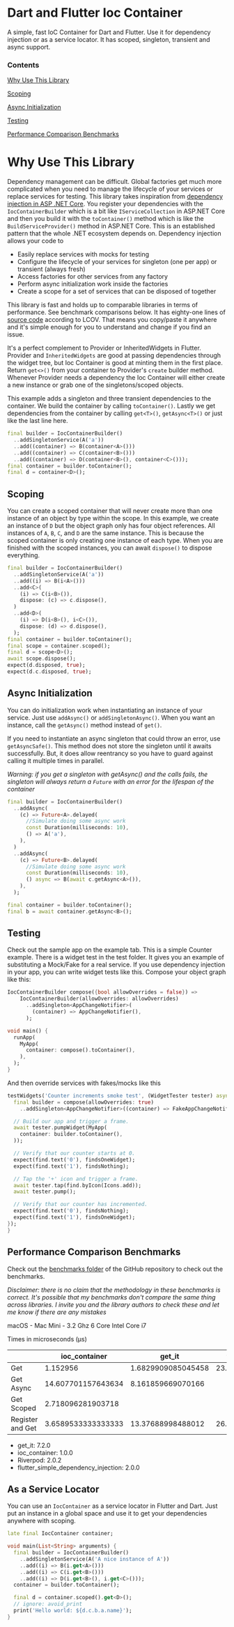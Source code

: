 # Dart and Flutter Ioc Container
A simple, fast IoC Container for Dart and Flutter. Use it for dependency injection or as a service locator. It has scoped, singleton, transient and async support.  

### Contents
[Why Use This Library](#why-use-this-library)

[Scoping](#scoping)

[Async Initialization](#async-initialization)

[Testing](#testing)

[Performance Comparison Benchmarks](#performance-comparison-benchmarks)


# Why Use This Library
Dependency management can be difficult. Global factories get much more complicated when you need to manage the lifecycle of your services or replace services for testing. This library takes inspiration from [dependency injection in ASP .NET Core](https://learn.microsoft.com/en-us/aspnet/core/fundamentals/dependency-injection?view=aspnetcore-6.0). You register your dependencies with the `IocContainerBuilder` which is a bit like `IServiceCollection` in ASP.NET Core and then you build it with the `toContainer()` method which is like the `BuildServiceProvider()` method in ASP.NET Core. This is an established pattern that the whole .NET ecosystem depends on. Dependency injection allows your code to

- Easily replace services with mocks for testing
- Configure the lifecycle of your services for singleton (one per app) or transient (always fresh)
- Access factories for other services from any factory
- Perform async initialization work inside the factories
- Create a scope for a set of services that can be disposed of together

This library is fast and holds up to comparable libraries in terms of performance. See benchmark comparisons below. It has eighty-one lines of [source code](https://github.com/MelbourneDeveloper/ioc_container/blob/main/lib/ioc_container.dart) according to LCOV. That means you copy/paste it anywhere and it's simple enough for you to understand and change if you find an issue.

It's a perfect complement to Provider or InheritedWidgets in Flutter. Provider and `InheritedWidgets` are good at passing dependencies through the widget tree, but Ioc Container is good at minting them in the first place. Return `get<>()` from your container to Provider's `create` builder method. Whenever Provider needs a dependency the Ioc Container will either create a new instance or grab one of the singletons/scoped objects.

This example adds a singleton and three transient dependencies to the container. We build the container by calling `toContainer()`. Lastly we get dependencies from the container by calling `get<T>()`, `getAsync<T>()` or just like the last line here. 

```dart
final builder = IocContainerBuilder()
  ..addSingletonService(A('a'))
  ..add((container) => B(container<A>()))
  ..add((container) => C(container<B>()))
  ..add((container) => D(container<B>(), container<C>()));
final container = builder.toContainer();
final d = container<D>();
```

## Scoping
You can create a scoped container that will never create more than one instance of an object by type within the scope. In this example, we create an instance of `D` but the object graph only has four object references. All instances of `A`, `B`, `C`, and `D` are the same instance. This is because the scoped container is only creating one instance of each type. When you are finished with the scoped instances, you can await `dispose()` to dispose everything.

```dart
final builder = IocContainerBuilder()
  ..addSingletonService(A('a'))
  ..add((i) => B(i<A>()))
  ..add<C>(
    (i) => C(i<B>()),
    dispose: (c) => c.dispose(),
  )
  ..add<D>(
    (i) => D(i<B>(), i<C>()),
    dispose: (d) => d.dispose(),
  );
final container = builder.toContainer();
final scope = container.scoped();
final d = scope<D>();
await scope.dispose();
expect(d.disposed, true);
expect(d.c.disposed, true);
```    

## Async Initialization
You can do initialization work when instantiating an instance of your service. Just use `addAsync()` or `addSingletonAsync()`. When you want an instance, call the `getAsync()` method instead of `get()`. 

If you need to instantiate an async singleton that could throw an error, use `getAsyncSafe()`. This method does not store the singleton until it awaits successfully. But, it does allow reentrancy so you have to guard against calling it multiple times in parallel. 

_Warning: if you get a singleton with getAsync() and the calls fails, the singleton will always return a `Future` with an error for the lifespan of the container_

```dart
final builder = IocContainerBuilder()
  ..addAsync(
    (c) => Future<A>.delayed(
      //Simulate doing some async work
      const Duration(milliseconds: 10),
      () => A('a'),
    ),
  )
  ..addAsync(
    (c) => Future<B>.delayed(
      //Simulate doing some async work
      const Duration(milliseconds: 10),
      () async => B(await c.getAsync<A>()),
    ),
  );

final container = builder.toContainer();
final b = await container.getAsync<B>();
```

## Testing
Check out the sample app on the example tab. This is a simple Counter example. There is a widget test in the test folder. It gives you an example of substituting a Mock/Fake for a real service. If you use dependency injection in your app, you can write widget tests like this. Compose your object graph like this:

```dart
IocContainerBuilder compose({bool allowOverrides = false}) =>
    IocContainerBuilder(allowOverrides: allowOverrides)
      ..addSingleton<AppChangeNotifier>(
        (container) => AppChangeNotifier(),
      );

void main() {
  runApp(
    MyApp(
      container: compose().toContainer(),
    ),
  );
}
```

And then override services with fakes/mocks like this

```dart
testWidgets('Counter increments smoke test', (WidgetTester tester) async {
  final builder = compose(allowOverrides: true)
    ..addSingleton<AppChangeNotifier>((container) => FakeAppChangeNotifier());

  // Build our app and trigger a frame.
  await tester.pumpWidget(MyApp(
    container: builder.toContainer(),
  ));

  // Verify that our counter starts at 0.
  expect(find.text('0'), findsOneWidget);
  expect(find.text('1'), findsNothing);

  // Tap the '+' icon and trigger a frame.
  await tester.tap(find.byIcon(Icons.add));
  await tester.pump();

  // Verify that our counter has incremented.
  expect(find.text('0'), findsNothing);
  expect(find.text('1'), findsOneWidget);
});
}
```

## Performance Comparison Benchmarks
Check out the [benchmarks folder](https://github.com/MelbourneDeveloper/ioc_container/tree/benchmarks/benchmarks) of the GitHub repository to check out the benchmarks. 

_*Disclaimer: there is no claim that the methodology in these benchmarks is correct. It's possible that my benchmarks don't compare the same thing across libraries. I invite you and the library authors to check these and let me know if there are any mistakes*_

macOS - Mac Mini - 3.2 Ghz 6 Core Intel Core i7

Times in microseconds (μs)

|                  	| ioc_container         	| get_it                	| flutter_simple_DI     	| Riverpod             	|   	|
|------------------	|-----------------------	|-----------------------	|-----------------------	|----------------------	|---	|
| Get              	| 1.152956           	    | 1.6829909085045458 	    | 23.56929286888922  	    |                      	|   	|
| Get Async        	| 14.607701157643634 	    | 8.161859669070166  	    |                       	|                      	|   	|
| Get Scoped       	| 2.718096281903718  	    |                       	|                       	| 7.804826666666667 	  |   	|
| Register and Get 	| 3.6589533333333333 	    | 13.37688998488012  	    | 26.387617939769935 	    |                      	|   	|

- get_it: 7.2.0
- ioc_container: 1.0.0
- Riverpod: 2.0.2
- flutter_simple_dependency_injection: 2.0.0

## As a Service Locator
You can use an `IocContainer` as a service locator in Flutter and Dart. Just put an instance in a global space and use it to get your dependencies anywhere with scoping. 

```dart
late final IocContainer container;

void main(List<String> arguments) {
  final builder = IocContainerBuilder()
    ..addSingletonService(A('A nice instance of A'))
    ..add((i) => B(i.get<A>()))
    ..add((i) => C(i.get<B>()))
    ..add((i) => D(i.get<B>(), i.get<C>()));
  container = builder.toContainer();

  final d = container.scoped().get<D>();
  // ignore: avoid_print
  print('Hello world: ${d.c.b.a.name}');
}
```